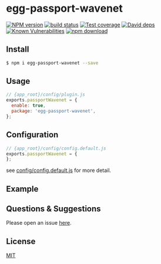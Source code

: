 # egg-passport-wavenet

[![NPM version][npm-image]][npm-url]
[![build status][travis-image]][travis-url]
[![Test coverage][codecov-image]][codecov-url]
[![David deps][david-image]][david-url]
[![Known Vulnerabilities][snyk-image]][snyk-url]
[![npm download][download-image]][download-url]

[npm-image]: https://img.shields.io/npm/v/egg-passport-wavenet.svg?style=flat-square
[npm-url]: https://npmjs.org/package/egg-passport-wavenet
[travis-image]: https://img.shields.io/travis/eggjs/egg-passport-wavenet.svg?style=flat-square
[travis-url]: https://travis-ci.org/eggjs/egg-passport-wavenet
[codecov-image]: https://img.shields.io/codecov/c/github/eggjs/egg-passport-wavenet.svg?style=flat-square
[codecov-url]: https://codecov.io/github/eggjs/egg-passport-wavenet?branch=master
[david-image]: https://img.shields.io/david/eggjs/egg-passport-wavenet.svg?style=flat-square
[david-url]: https://david-dm.org/eggjs/egg-passport-wavenet
[snyk-image]: https://snyk.io/test/npm/egg-passport-wavenet/badge.svg?style=flat-square
[snyk-url]: https://snyk.io/test/npm/egg-passport-wavenet
[download-image]: https://img.shields.io/npm/dm/egg-passport-wavenet.svg?style=flat-square
[download-url]: https://npmjs.org/package/egg-passport-wavenet

<!--
Description here.
-->

## Install

```bash
$ npm i egg-passport-wavenet --save
```

## Usage

```js
// {app_root}/config/plugin.js
exports.passportWavenet = {
  enable: true,
  package: 'egg-passport-wavenet',
};
```

## Configuration

```js
// {app_root}/config/config.default.js
exports.passportWavenet = {
};
```

see [config/config.default.js](config/config.default.js) for more detail.

## Example

<!-- example here -->

## Questions & Suggestions

Please open an issue [here](https://github.com/eggjs/egg/issues).

## License

[MIT](LICENSE)
